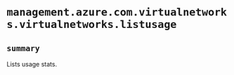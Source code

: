 # `management.azure.com.virtualnetworks.virtualnetworks.listusage`

## `summary`
Lists usage stats.


